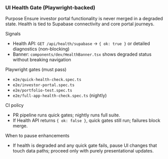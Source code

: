 ### UI Health Gate (Playwright-backed)

Purpose
Ensure investor portal functionality is never merged in a degraded state. Health is tied to Supabase connectivity and core portal journeys.

Signals
- Health API: `GET /api/health/supabase` → `{ ok: true }` or detailed diagnostics (non-blocking)
- Banner: `components/dev/HealthBanner.tsx` shows degraded status without breaking navigation

Playwright gates (must pass)
- `e2e/quick-health-check.spec.ts`
- `e2e/investor-portal.spec.ts`
- `e2e/portfolio-test.spec.ts`
- `e2e/full-app-health-check.spec.ts` (nightly)

CI policy
- PR pipeline runs quick gates; nightly runs full suite.
- If Health API returns `{ ok: false }`, quick gates still run; failures block merge.

When to pause enhancements
- If health is degraded and any quick gate fails, pause UI changes that touch data paths; proceed only with purely presentational updates.


